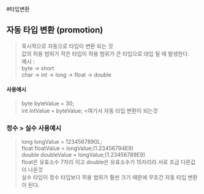 #타입변환

## 자동 타입 변환 (promotion)
> 묵시적으로 자동으로 타입이 변환 되는 것  
> 값의 허용 범위가 작은 타입이 허용 범위가 큰 타입으로 대입 될 때 발생한다.  
> 예시 :   
> byte → short  
> char → int → long → float → double  

#### 사용예시
>byte byteValue = 30;  
>int intValue = byteValue; <여기서 자동 타입 변환이 되는것

### 정수 > 실수 사용예시
> long longValue = 1234567890L;  
> float floatValue = longValue;(1.23456794E9)  
> double doubleValue = longValue;(1.23456789E9)  
> float은 유효소수 7자리 이고 double은 유효소수가 15자리라 서로 조금 다른값이 나온것  
> 실수 타입이 정수 타입보다 허용 범위가 훨씬 크기 때문에 무조건 자동 타입 변환이 된다.





